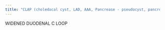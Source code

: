 ```yaml
---
title: "CLAP (choledocal cyst, LAD, AAA, Pancrease - pseudocyst, pancreatitis, malignancy)"
---
```

WIDENED DUODENAL C LOOP

